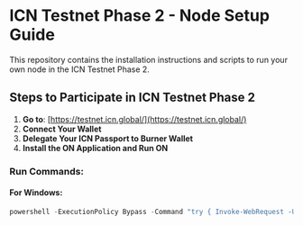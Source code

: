 # ICN Testnet Phase 2 - Node Setup Guide

This repository contains the installation instructions and scripts to run your own node in the ICN Testnet Phase 2.

## Steps to Participate in ICN Testnet Phase 2

1. **Go to**: [https://testnet.icn.global/](https://testnet.icn.global/)
2. **Connect Your Wallet**
3. **Delegate Your ICN Passport to Burner Wallet**
4. **Install the ON Application and Run ON**

### Run Commands:

#### For Windows:
```powershell
powershell -ExecutionPolicy Bypass -Command "try { Invoke-WebRequest -Uri 'https://console.icn.global/downloads/install/start.ps1' -OutFile '.\start.ps1' -UseBasicParsing; & '.\start.ps1' -PrivateKey '<private_key>'} finally { Remove-Item .\start.ps1 -ErrorAction SilentlyContinue
